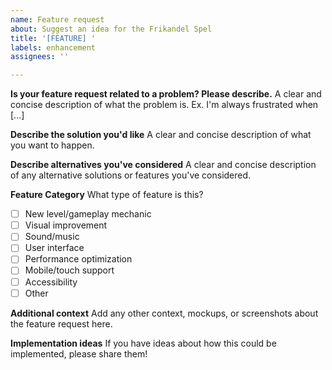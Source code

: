 ```yaml
---
name: Feature request
about: Suggest an idea for the Frikandel Spel
title: '[FEATURE] '
labels: enhancement
assignees: ''

---
```


**Is your feature request related to a problem? Please describe.**
A clear and concise description of what the problem is. Ex. I'm always frustrated when [...]

**Describe the solution you'd like**
A clear and concise description of what you want to happen.

**Describe alternatives you've considered**
A clear and concise description of any alternative solutions or features you've considered.

**Feature Category**
What type of feature is this?
- [ ] New level/gameplay mechanic
- [ ] Visual improvement
- [ ] Sound/music
- [ ] User interface
- [ ] Performance optimization
- [ ] Mobile/touch support
- [ ] Accessibility
- [ ] Other

**Additional context**
Add any other context, mockups, or screenshots about the feature request here.

**Implementation ideas**
If you have ideas about how this could be implemented, please share them!
